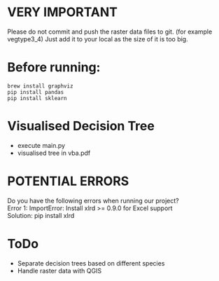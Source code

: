 # VERY IMPORTANT
Please do not commit and push the raster data files to git. (for example vegtype3_4)
Just add it to your local as the size of it is too big. 

# Before running:
```
brew install graphviz
pip install pandas
pip install sklearn
```

# Visualised Decision Tree
- execute main.py
- visualised tree in vba.pdf

# POTENTIAL ERRORS
Do you have the following errors when running our project?  
Error 1: ImportError: Install xlrd >= 0.9.0 for Excel support  
Solution: pip install xlrd

# ToDo
- Separate decision trees based on different species
- Handle raster data with QGIS
